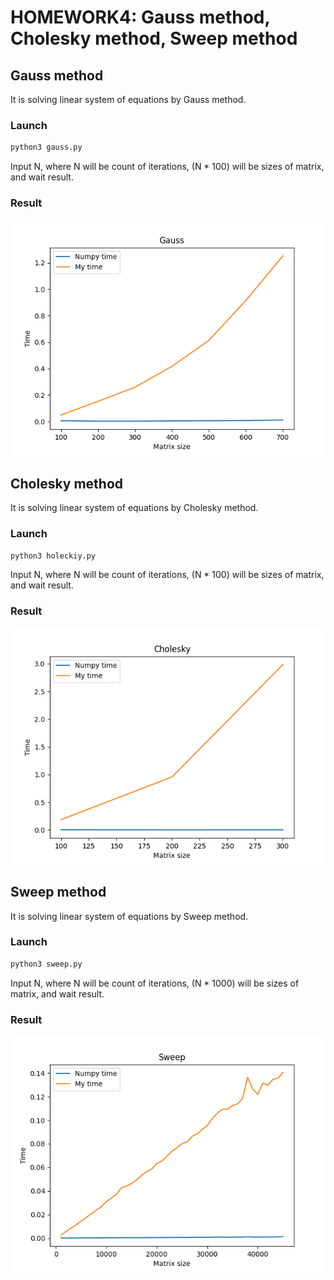 # HOMEWORK4: Gauss method, Cholesky method, Sweep method
## Gauss method
It is solving linear system of equations by Gauss method.
### Launch
```bash
python3 gauss.py
```
Input N, where N will be count of iterations, (N * 100) will be sizes of matrix, and wait result.
### Result
![Gauss method](images/1.png "Gauss method")
## Cholesky method
It is solving linear system of equations by Cholesky method.
### Launch
```bash
python3 holeckiy.py
```
Input N, where N will be count of iterations, (N * 100) will be sizes of matrix, and wait result.
### Result
![Cholesky method](images/2.png "Cholesky method")
## Sweep method
It is solving linear system of equations by Sweep method.
### Launch
```bash
python3 sweep.py
```
Input N, where N will be count of iterations, (N * 1000) will be sizes of matrix, and wait result.
### Result
![Sweep method](images/3.png "Sweep method")


